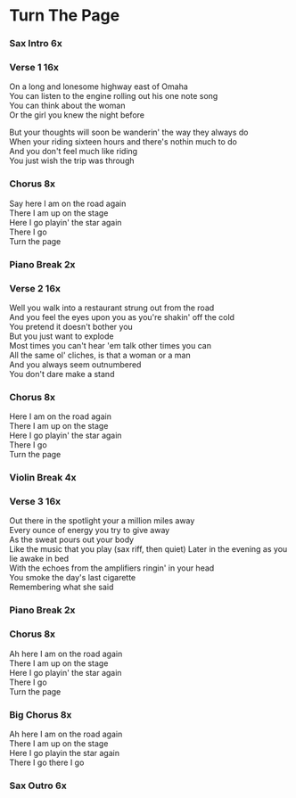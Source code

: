 # Turn The Page

### Sax Intro  6x  

### Verse 1  16x
On a long and lonesome highway east of Omaha  
You can listen to the engine rolling out his one note song  
You can think about the woman  
Or the girl you knew the night before  

But your thoughts will soon be wanderin' the way they always do  
When your riding sixteen hours and there's nothin much to do  
And you don't feel much like riding  
You just wish the trip was through  

### Chorus  8x
Say here I am on the road again  
There I am up on the stage  
Here I go playin' the star again  
There I go  
Turn the page  

### Piano Break  2x

### Verse 2  16x
Well you walk into a restaurant strung out from the road  
And you feel the eyes upon you as you're shakin' off the cold  
You pretend it doesn't bother you  
But you just want to explode  
Most times you can't hear 'em talk other times you can  
All the same ol' cliches, is that a woman or a man  
And you always seem outnumbered  
You don't dare make a stand  

### Chorus  8x
Here I am on the road again  
There I am up on the stage  
Here I go playin' the star again  
There I go  
Turn the page  

### Violin Break  4x

### Verse 3  16x
Out there in the spotlight your a million miles away  
Every ounce of energy you try to give away  
As the sweat pours out your body  
Like the music that you play  (sax riff, then quiet)
Later in the evening as you lie awake in bed  
With the echoes from the amplifiers ringin' in your head  
You smoke the day's last cigarette  
Remembering what she said  

### Piano Break  2x

### Chorus  8x
Ah here I am on the road again  
There I am up on the stage  
Here I go playin' the star again  
There I go  
Turn the page  

### Big Chorus  8x
Ah here I am on the road again  
There I am up on the stage  
Here I go playin the star again  
There I go there I go

### Sax Outro  6x 
